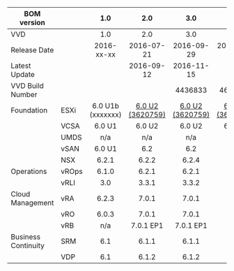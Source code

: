 
| BOM version         |         | 1.0               | 2.0              | 3.0              | 3.0.2            |  4.0          | 20xx-xx    |
|---------------------|---------|:-----------------:|:----------------:|:----------------:|:----------------:|:-------------:|:----------:|
| VVD                 |         | 1.0               | 2.0              | 3.0              | 3.0.2            |  4.0          | x.y        |
| Release Date        |         | 2016-xx-xx        | 2016-07-21       | 2016-09-29       | 2016-11-15       | 2017-03-02     | xxxx-xx-xx |
| Latest Update       |         |                   | 2016-09-12       | 2016-11-15       |                  | 2017-04-06     | |
| VVD Build Number    |         |                   |                  | 4436833          | 4615782          |                | |
| Foundation          | ESXi    | 6.0 U1b (xxxxxxx) | [6.0 U2 (3620759)](http://pubs.vmware.com/Release_Notes/en/vsphere/60/vsphere-esxi-60u2-release-notes.html) | [6.0 U2 (3620759)](http://pubs.vmware.com/Release_Notes/en/vsphere/60/vsphere-esxi-60u2-release-notes.html) | [6.0 U2 (3620759)](http://pubs.vmware.com/Release_Notes/en/vsphere/60/vsphere-esxi-60u2-release-notes.html) | 6.5a (xxxxxxx) | |
|                     | VCSA    | 6.0 U1            | 6.0 U2           | 6.0 U2           | 6.0 U2           | 6.5a           | |
|                     | UMDS    | n/a               | n/a              | n/a              | n/a              | 6.5a           | |
|                     | vSAN    | 6.0 U1            | 6.2              | 6.2              | 6.2              | 6.5            | |
|                     | NSX     | 6.2.1             | 6.2.2            | 6.2.4            | 6.2.4            | 6.3            | |
| Operations          | vROps   | 6.1.0             | 6.2.1            | 6.2.1            | 6.3              | 6.4            | |
|                     | vRLI    | 3.0               | 3.3.1            | 3.3.2            | 3.6              | 4.0            | |
| Cloud Management    | vRA     | 6.2.3             | 7.0.1            | 7.0.1            | 7.1              | 7.2            | |
|                     | vRO     | 6.0.3             | 7.0.1            | 7.0.1            | 7.1              | 7.2            | |
|                     | vRB     | n/a               | 7.0.1 EP1        | 7.0.1 EP1        | 7.1              | 7.2            | |
| Business Continuity | SRM     | 6.1               | 6.1.1            | 6.1.1            | 6.1.1            | 6.5            | |
|                     | VDP     | 6.1               | 6.1.2            | 6.1.2            | 6.1.2            | 6.1.3          | |


